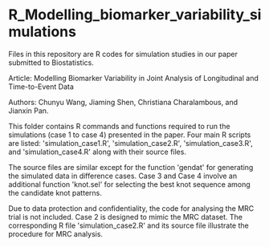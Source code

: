 # R_Modelling_biomarker_variability_simulations
Files in this repository are R codes for simulation studies in our paper submitted to Biostatistics.

Article: Modelling Biomarker Variability in Joint Analysis of Longitudinal and Time-to-Event Data

Authors: Chunyu Wang, Jiaming Shen, Christiana Charalambous, and Jianxin Pan.

This folder contains R commands and functions required to run the simulations (case 1 to case 4) presented in the paper. 
Four main R scripts are listed: 'simulation_case1.R', 'simulation_case2.R', 'simulation_case3.R', and 'simulation_case4.R' 
along with their source files.

The source files are similar except for the function 'gendat' for generating the simulated data in difference cases.
Case 3 and Case 4 involve an additional function 'knot.sel' for selecting the best knot sequence among the candidate knot patterns.

Due to data protection and confidentiality, the code for analysing the MRC trial is not included. Case 2 is designed to mimic
the MRC dataset. The corresponding R file 'simulation_case2.R' and its source file illustrate the procedure for MRC analysis.
